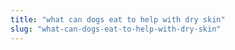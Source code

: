 ```yaml
---
title: "what can dogs eat to help with dry skin"
slug: "what-can-dogs-eat-to-help-with-dry-skin"
---
```


